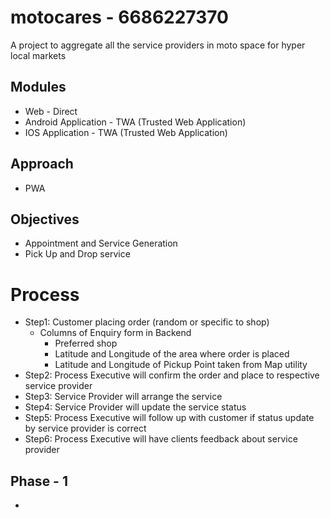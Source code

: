 # motocares - 6686227370
A project to aggregate all the service providers in moto space for hyper local markets

## Modules
- Web - Direct
- Android Application - TWA (Trusted Web Application)
- IOS Application - TWA (Trusted Web Application)

## Approach
- PWA

## Objectives
- Appointment and Service Generation
- Pick Up and Drop service

# Process
- Step1: Customer placing order (random or specific to shop)
  - Columns of Enquiry form in Backend
    - Preferred shop 
    - Latitude and Longitude of the area where order is placed 
    - Latitude and Longitude of Pickup Point taken from Map utility
- Step2: Process Executive will confirm the order and place to respective service provider
- Step3: Service Provider will arrange the service
- Step4: Service Provider will update the service status
- Step5: Process Executive will follow up with customer if status update by service provider is correct
- Step6: Process Executive will have clients feedback about service provider

## Phase - 1
- 
